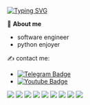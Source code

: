 [![Typing SVG](https://readme-typing-svg.herokuapp.com?color=%2336BCF7&lines=Hi+there,+I'm+Alex)](https://git.io/typing-svg)

<!-- <div id="header" align="center">
  <img src="https://media4.giphy.com/media/zOvBKUUEERdNm/giphy.gif" width="250"/>
</div> -->

📍 **About me**
- software engineer
- python enjoyer


✍️ contact me:
- <a href="https://t.me/alexdev1101">
    <img src="https://img.shields.io/badge/Telegram-blue?logo=Telegram&logoColor=white" alt="Telegram Badge"/>
  </a>
- <a href="mailto:alexrazumovskii11@gmail.com">
    <img src="https://img.shields.io/badge/Gmail-green?logo=gmail&logoColor=red" alt="Youtube Badge"/>
  </a>


<img src="https://img.shields.io/badge/Python-white?logo=Python&logoColor=blue" /> <img src="https://img.shields.io/badge/Django-white?logo=Django&logoColor=green" /> <img src="https://img.shields.io/badge/FastAPI-white?logo=FastAPI&logoColor=green" /> <img src="https://img.shields.io/badge/PostgreSQL-white?logo=PostgreSQL&logoColor=black" /> <img src="https://img.shields.io/badge/MySQL-white?logo=MySQL&logoColor=black" /> <img src="https://img.shields.io/badge/Redis-white?logo=Redis&logoColor=red" /> <img src="https://img.shields.io/badge/Docker-white?logo=Docker&logoColor=blue" /> <img src="https://img.shields.io/badge/Nginx-white?logo=NGINX&logoColor=black" /> <img src="https://img.shields.io/badge/Linux-white?logo=Linux&logoColor=black" />
